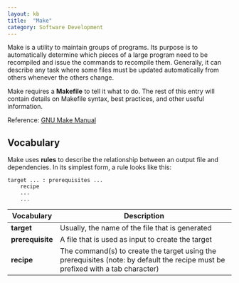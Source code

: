 ```yaml
---
layout: kb
title:  "Make"
category: Software Development
---
```


Make is a utility to maintain groups of programs. Its purpose is
to automatically determine which pieces of a large program need to
be recompiled and issue the commands to recompile them. Generally,
it can describe any task where some files must be updated automatically
from others whenever the others change.

Make requires a **Makefile** to tell it what to do. The rest of
this entry will contain details on Makefile syntax, best practices,
and other useful information.

Reference: [GNU Make Manual](https://www.gnu.org/software/make/manual/make.html)

## Vocabulary
Make uses **rules** to describe the relationship between an output
file and dependencies. In its simplest form, a rule looks like this:

```
target ... : prerequisites ...
	recipe
	...
	...
```

| Vocabulary | Description |
| ---------- | ----------- |
| **target** | Usually, the name of the file that is generated |
| **prerequisite** | A file that is used as input to create the target |
| **recipe** | The command(s) to create the target using the prerequisites (note: by default the recipe must be prefixed with a tab character) |
